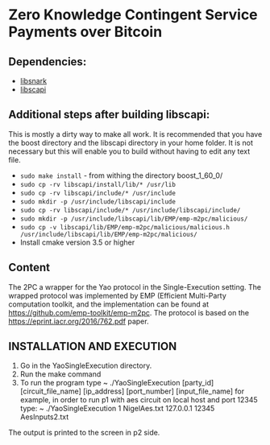 # Zero Knowledge Contingent Service Payments over Bitcoin


## Dependencies:

* [libsnark](https://github.com/scipr-lab/libsnark/)
* [libscapi](https://github.com/cryptobiu/libscapi/)


## Additional steps after building libscapi: 
This is mostly a dirty way to make all work. It is recommended that you have the boost directory and the libscapi directory in your home folder. It is not necessary but this will enable you to build without having to edit any text file.

* `sudo make install` - from withing the directory boost_1_60_0/
* `sudo cp -rv libscapi/install/lib/* /usr/lib`
* `sudo cp -rv libscapi/include/* /usr/include`
* `sudo mkdir -p /usr/include/libscapi/include` 
* `sudo cp -rv libscapi/include/* /usr/include/libscapi/include/`
* `sudo mkdir -p /usr/include/libscapi/lib/EMP/emp-m2pc/malicious/`
* `sudo cp -v libscapi/lib/EMP/emp-m2pc/malicious/malicious.h /usr/include/libscapi/lib/EMP/emp-m2pc/malicious/`
* Install cmake version 3.5 or higher

## Content


The 2PC  a wrapper for the Yao protocol in the Single-Execution setting.
The wrapped protocol was implemented by EMP (Efficient Multi-Party computation toolkit, and the implementation can be
found at https://github.com/emp-toolkit/emp-m2pc.
The protocol is based on the https://eprint.iacr.org/2016/762.pdf paper.


INSTALLATION AND EXECUTION
--------------------------

1. Go in the YaoSingleExecution directory.
2. Run the make command
3. To run the program type
~ ./YaoSingleExecution [party_id] [circuit_file_name] [ip_address] [port_number] [input_file_name]
for example, in order to run p1 with aes circuit on local host and port 12345 type:
~ ./YaoSingleExecution 1 NigelAes.txt 127.0.0.1 12345 AesInputs2.txt

The output is printed to the screen in p2 side.




